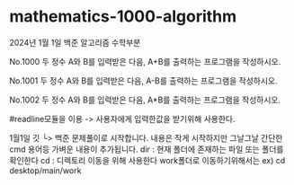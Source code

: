 # mathematics-1000-algorithm


2024년 1월 1일 백준 알고리즘  수학부분

No.1000
두 정수 A와 B를 입력받은 다음, A+B를 출력하는 프로그램을 작성하시오.

No.1001
두 정수 A와 B를 입력받은 다음, A-B를 출력하는 프로그램을 작성하시오.

No.1002
두 정수 A와 B를 입력받은 다음, A*B를 출력하는 프로그램을 작성하시오.

#readline모듈을 이용
-> 사용자에게 입력한값을 받기위해 사용한다.

1월1일 깃 
└> 백준 문제풀이로 시작합니다. 내용은 작게 시작하지만 그날그날 간단한 cmd 용어등 가벼운 내용이 추가됩니다.
dir : 현재 폴더에 존재하는 파일 또는 폴더를 확인한다
cd :  디렉토리 이동을 위해 사용한다 work폴더로 이동하기위해서는  ex) cd desktop/main/work 

